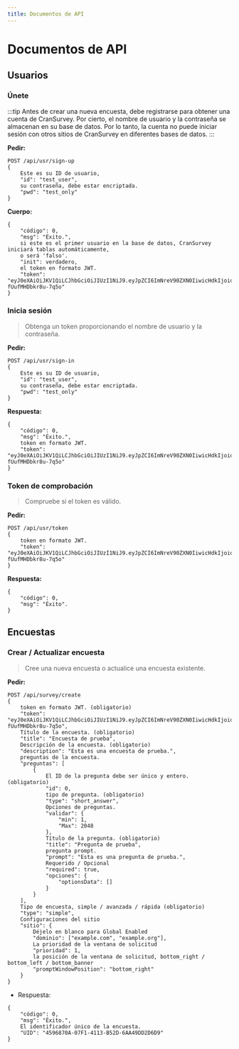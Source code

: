 ```yaml
---
title: Documentos de API
---
```


# Documentos de API

## Usuarios

### Únete

:::tip
Antes de crear una nueva encuesta, debe registrarse para obtener una cuenta de CranSurvey. Por cierto, el nombre de usuario y la contraseña se almacenan en su base de datos. Por lo tanto, la cuenta no puede iniciar sesión con otros sitios de CranSurvey en diferentes bases de datos.
:::

**Pedir:**

```jsonc
POST /api/usr/sign-up
{
    Este es su ID de usuario,
    "id": "test_user",
    su contraseña, debe estar encriptada.
    "pwd": "test_only"
}
```

**Cuerpo:**

```jsonc
{
    "código": 0,
    "msg": "Éxito.",
    si este es el primer usuario en la base de datos, CranSurvey iniciará tablas automáticamente,
    o será 'falso'.
    "init": verdadero,
    el token en formato JWT.
    "token": "eyJ0eXAiOiJKV1QiLCJhbGciOiJIUzI1NiJ9.eyJpZCI6ImNreV90ZXN0IiwicHdkIjoidGVzdF9vbmx5In0.zdKK04qbK01SyslHXynVMqdez-fUufMHDbkr8u-7q5o"
}
```

### Inicia sesión

> Obtenga un token proporcionando el nombre de usuario y la contraseña.

**Pedir:**

```jsonc
POST /api/usr/sign-in
{
    Este es su ID de usuario,
    "id": "test_user",
    su contraseña, debe estar encriptada.
    "pwd": "test_only"
}
```

**Respuesta:**

```jsonc
{
    "código": 0,
    "msg": "Éxito.",
    token en formato JWT.
    "token": "eyJ0eXAiOiJKV1QiLCJhbGciOiJIUzI1NiJ9.eyJpZCI6ImNreV90ZXN0IiwicHdkIjoidGVzdF9vbmx5In0.zdKK04qbK01SyslHXynVMqdez-fUufMHDbkr8u-7q5o"
}
```

### Token de comprobación

> Compruebe si el token es válido.

**Pedir:**

```jsonc
POST /api/usr/token
{
    token en formato JWT.
    "token": "eyJ0eXAiOiJKV1QiLCJhbGciOiJIUzI1NiJ9.eyJpZCI6ImNreV90ZXN0IiwicHdkIjoidGVzdF9vbmx5In0.zdKK04qbK01SyslHXynVMqdez-fUufMHDbkr8u-7q5o"
}
```

**Respuesta:**

```jsonc
{
    "código": 0,
    "msg": "Éxito".
}
```

## Encuestas

### Crear / Actualizar encuesta

> Cree una nueva encuesta o actualice una encuesta existente.

**Pedir:**

```jsonc
POST /api/survey/create
{
    token en formato JWT. (obligatorio)
    "token": "eyJ0eXAiOiJKV1QiLCJhbGciOiJIUzI1NiJ9.eyJpZCI6ImNreV90ZXN0IiwicHdkIjoidGVzdF9vbmx5In0.zdKK04qbK01SyslHXynVMqdez-fUufMHDbkr8u-7q5o",
    Título de la encuesta. (obligatorio)
    "title": "Encuesta de prueba",
    Descripción de la encuesta. (obligatorio)
    "description": "Esta es una encuesta de prueba.",
    preguntas de la encuesta.
    "preguntas": [
        {
            El ID de la pregunta debe ser único y entero. (obligatorio)
            "id": 0,
            tipo de pregunta. (obligatorio)
            "type": "short_answer",
            Opciones de preguntas.
            "validar": {
                "min": 1,
                "Max": 2048
            },
            Título de la pregunta. (obligatorio)
            "title": "Pregunta de prueba",
            pregunta prompt.
            "prompt": "Esta es una pregunta de prueba.",
            Requerido / Opcional
            "required": true,
            "opciones": {
                "optionsData": []
            }
        }
    ],
    Tipo de encuesta, simple / avanzada / rápida (obligatorio)
    "type": "simple",
    Configuraciones del sitio
    "sitio": {
        Déjelo en blanco para Global Enabled
        "dominio": ["example.com", "example.org"],
        La prioridad de la ventana de solicitud
        "prioridad": 1,
        la posición de la ventana de solicitud, bottom_right / bottom_left / bottom_banner
        "promptWindowPosition": "bottom_right"
    }
}
```

- Respuesta:

```jsonc
{
    "código": 0,
    "msg": "Éxito.",
    El identificador único de la encuesta.
    "UID": "4596870A-07F1-4113-B52D-6AA49DD2D6D9"
}
```
